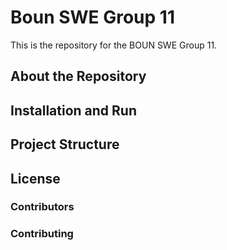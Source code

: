# Boun SWE Group 11

This is the repository for the BOUN SWE Group 11.

## About the Repository

## Installation and Run

## Project Structure

## License

### Contributors

### Contributing
